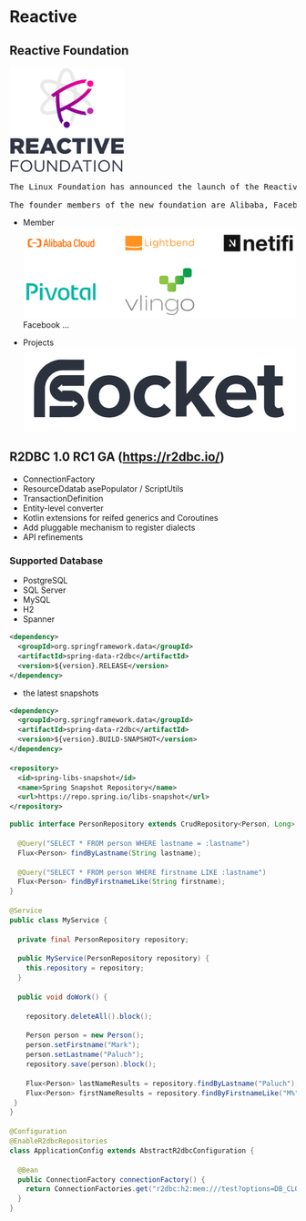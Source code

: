   
# Reactive

## Reactive Foundation
<img src=../img/reactivefoundation.png width=40%>

<pre>
The Linux Foundation has announced the launch of the Reactive Foundation, a new community that aims to promote the use of reactive programming in networked applications.

The founder members of the new foundation are Alibaba, Facebook, Lightbend, Netifi and Pivotal, and the foundation is taking under its wing open source reactive specifications starting with RSocket.
</pre>

- Member
![](../img/reactivefoundation-members.png)
Facebook ...

- Projects
![](../img/rsocket.svg)





## R2DBC 1.0 RC1 GA (https://r2dbc.io/)

- ConnectionFactory
- ResourceDdatab asePopulator / ScriptUtils
- TransactionDefinition
- Entity-level converter
- Kotlin extensions for reifed generics and Coroutines
- Add pluggable mechanism to register dialects
- API refinements

### Supported Database
- PostgreSQL
- SQL Server
- MySQL
- H2
- Spanner


```xml
<dependency>
  <groupId>org.springframework.data</groupId>
  <artifactId>spring-data-r2dbc</artifactId>
  <version>${version}.RELEASE</version>
</dependency>
```

- the latest snapshots
```xml
<dependency>
  <groupId>org.springframework.data</groupId>
  <artifactId>spring-data-r2dbc</artifactId>
  <version>${version}.BUILD-SNAPSHOT</version>
</dependency>

<repository>
  <id>spring-libs-snapshot</id>
  <name>Spring Snapshot Repository</name>
  <url>https://repo.spring.io/libs-snapshot</url>
</repository>
```

```java
public interface PersonRepository extends CrudRepository<Person, Long> {

  @Query("SELECT * FROM person WHERE lastname = :lastname")
  Flux<Person> findByLastname(String lastname);

  @Query("SELECT * FROM person WHERE firstname LIKE :lastname")
  Flux<Person> findByFirstnameLike(String firstname);
}

@Service
public class MyService {

  private final PersonRepository repository;

  public MyService(PersonRepository repository) {
    this.repository = repository;
  }

  public void doWork() {

    repository.deleteAll().block();

    Person person = new Person();
    person.setFirstname("Mark");
    person.setLastname("Paluch");
    repository.save(person).block();

    Flux<Person> lastNameResults = repository.findByLastname("Paluch");
    Flux<Person> firstNameResults = repository.findByFirstnameLike("M%");
 }
}

@Configuration
@EnableR2dbcRepositories
class ApplicationConfig extends AbstractR2dbcConfiguration {

  @Bean
  public ConnectionFactory connectionFactory() {
    return ConnectionFactories.get("r2dbc:h2:mem:///test?options=DB_CLOSE_DELAY=-1;DB_CLOSE_ON_EXIT=FALSE");
  }
}
```